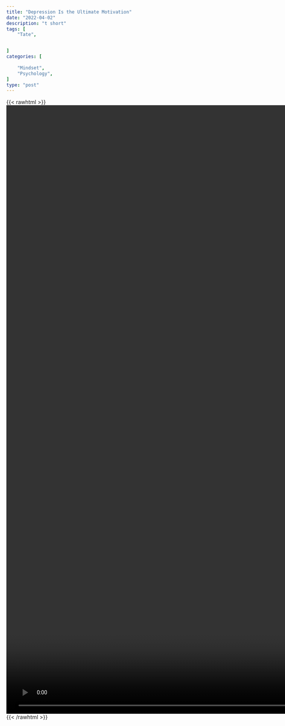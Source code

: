 ```yaml
---
title: "Depression Is the Ultimate Motivation"
date: "2022-04-02"
description: "t short"
tags: [
    "Tate",


]
categories: [
    
    "Mindset",
    "Psychology",
]
type: "post"
---
```

{{< rawhtml >}}
    <video style="height:40vh;width:auto" overflow="hidden" controls>
        <source src="https://clips.dev00ps.com/Tate/ULTIMATE%20MOTIVATION%20motivateyourself.mp4" type="video/mp4"> 
    </video>
{{< /rawhtml >}}